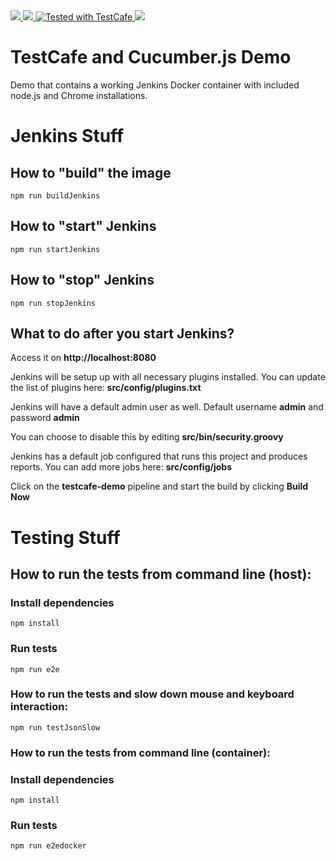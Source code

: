 <a href="https://comsystoreply.de">
    <img src="https://img.shields.io/badge/comsysto-reply-blue.svg">
</a>

<a href="http://http://34.253.174.158:8080/job/testcafe-demo">
    <img src="http://http://34.253.174.158:8080/buildStatus/icon?job=testcafe-demo">
</a>

<a href="https://github.com/DevExpress/testcafe">
    <img alt="Tested with TestCafe" src="https://img.shields.io/badge/tested%20with-TestCafe-2fa4cf.svg">
</a>

<a href="https://cucumber.io">
    <img src="https://img.shields.io/badge/tested%20with-Cucumber-green.svg">
</a>


# TestCafe and Cucumber.js Demo

Demo that contains a working Jenkins Docker container with included node.js and Chrome installations.

# Jenkins Stuff

## How to **"build"** the image

```npm run buildJenkins```

## How to **"start"** Jenkins

```npm run startJenkins```

## How to **"stop"** Jenkins

```npm run stopJenkins```

## What to do after you start Jenkins?

Access it on **http://localhost:8080**

Jenkins will be setup up with all necessary plugins installed.
You can update the list of plugins here: **src/config/plugins.txt**

Jenkins will have a default admin user as well. Default username **admin** and password **admin**

You can choose to disable this by editing **src/bin/security.groovy**

Jenkins has a default job configured that runs this project and produces reports. You can add more jobs here: **src/config/jobs**

Click on the **testcafe-demo** pipeline and start the build by clicking **Build Now**

# Testing Stuff

## How to run the tests from command line (host):

### Install dependencies

```npm install```

### Run tests

```npm run e2e```

### How to run the tests and slow down mouse and keyboard interaction:

```npm run testJsonSlow```

### How to run the tests from command line (container):

### Install dependencies

```npm install```

### Run tests

```npm run e2edocker```